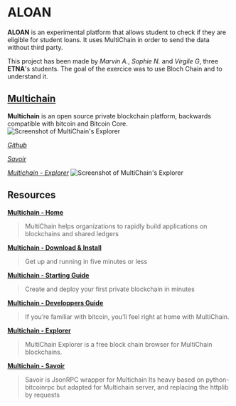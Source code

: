 ALOAN
====

**ALOAN** is an experimental platform that allows student to check if they are eligible for student loans.
It uses MultiChain in order to send the data without third party.

This project has been made by *Marvin A.*, *Sophie N.* and *Virgile G*, three **ETNA**'s students. The goal of the exercice was to use Bloch Chain and to understand it.

**[Multichain](http://www.multichain.com/)**
----

**Multichain** is an open source private blockchain platform, backwards compatible with bitcoin and Bitcoin Core.
![Screenshot of **MultiChain's Explorer**](http://www.multichain.com/img/multichain-temp-logo-248x48.png)


*[Github](https://github.com/MultiChain)*

*[Savoir](https://github.com/DXMarkets/Savoir)*

*[Multichain - Explorer](https://github.com/MultiChain/multichain-explorer)*
![Screenshot of **MultiChain's Explorer**](https://labs.kunstmaan.be/uploads/cache/image_big_png/uploads/media/56d5967860ccb/screenshot-2016-03-01-141701.png?production-14bed6c)


**Resources**
----

**[Multichain - Home](http://www.multichain.com/)**
> MultiChain helps organizations to rapidly build applications on blockchains and shared ledgers

**[Multichain - Download & Install](http://www.multichain.com/download-install/)**
> Get up and running in five minutes or less

**[Multichain - Starting Guide](http://www.multichain.com/getting-started/)**
> Create and deploy your first private blockchain in minutes

**[Multichain - Developpers Guide](http://www.multichain.com/developers/)**
> If you’re familiar with bitcoin, you’ll feel right at home with MultiChain.

**[Multichain - Explorer](https://github.com/MultiChain/multichain-explorer)**
> MultiChain Explorer is a free block chain browser for MultiChain blockchains.

**[Multichain - Savoir](https://github.com/DXMarkets/Savoir)**
> Savoir is JsonRPC wrapper for Multichain Its heavy based on python-bitcoinrpc but adapted for Multichain server,
> and replacing the httplib by requests
